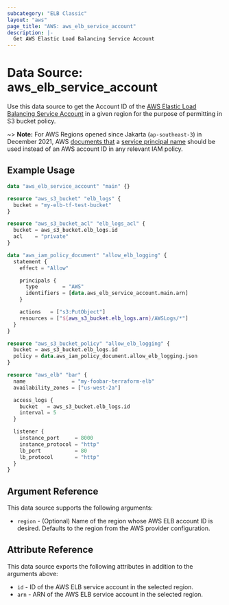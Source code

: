```yaml
---
subcategory: "ELB Classic"
layout: "aws"
page_title: "AWS: aws_elb_service_account"
description: |-
  Get AWS Elastic Load Balancing Service Account
---
```


# Data Source: aws_elb_service_account

Use this data source to get the Account ID of the [AWS Elastic Load Balancing Service Account](http://docs.aws.amazon.com/elasticloadbalancing/latest/classic/enable-access-logs.html#attach-bucket-policy)
in a given region for the purpose of permitting in S3 bucket policy.

~> **Note:** For AWS Regions opened since Jakarta (`ap-southeast-3`) in December 2021, AWS [documents that](https://docs.aws.amazon.com/elasticloadbalancing/latest/classic/enable-access-logs.html#attach-bucket-policy) a [service principal name](https://docs.aws.amazon.com/IAM/latest/UserGuide/reference_policies_elements_principal.html#principal-services) should be used instead of an AWS account ID in any relevant IAM policy.

## Example Usage

```terraform
data "aws_elb_service_account" "main" {}

resource "aws_s3_bucket" "elb_logs" {
  bucket = "my-elb-tf-test-bucket"
}

resource "aws_s3_bucket_acl" "elb_logs_acl" {
  bucket = aws_s3_bucket.elb_logs.id
  acl    = "private"
}

data "aws_iam_policy_document" "allow_elb_logging" {
  statement {
    effect = "Allow"

    principals {
      type        = "AWS"
      identifiers = [data.aws_elb_service_account.main.arn]
    }

    actions   = ["s3:PutObject"]
    resources = ["${aws_s3_bucket.elb_logs.arn}/AWSLogs/*"]
  }
}

resource "aws_s3_bucket_policy" "allow_elb_logging" {
  bucket = aws_s3_bucket.elb_logs.id
  policy = data.aws_iam_policy_document.allow_elb_logging.json
}

resource "aws_elb" "bar" {
  name               = "my-foobar-terraform-elb"
  availability_zones = ["us-west-2a"]

  access_logs {
    bucket   = aws_s3_bucket.elb_logs.id
    interval = 5
  }

  listener {
    instance_port     = 8000
    instance_protocol = "http"
    lb_port           = 80
    lb_protocol       = "http"
  }
}
```

## Argument Reference

This data source supports the following arguments:

* `region` - (Optional) Name of the region whose AWS ELB account ID is desired.
  Defaults to the region from the AWS provider configuration.

## Attribute Reference

This data source exports the following attributes in addition to the arguments above:

* `id` - ID of the AWS ELB service account in the selected region.
* `arn` - ARN of the AWS ELB service account in the selected region.
